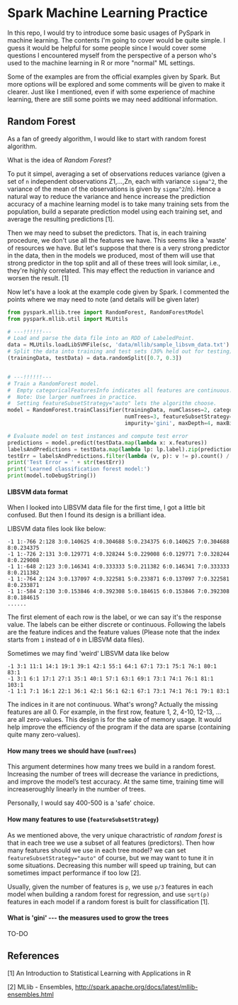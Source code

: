 # Spark Machine Learning Practice

In this repo, I would try to introduce some basic usages of PySpark in machine learning. The contents I'm going to cover would be quite simple. I guess it would be helpful for some people since I would cover some questions I encountered myself from the perspective of a person who's used to the machine learning in R or more "normal" ML settings.

Some of the examples are from the official examples given by Spark. But more options will be explored and some comments will be given to make it clearer. Just like I mentioned, even if with some experience of machine learning, there are still some points we may need additional information.

## Random Forest

As a fan of greedy algorithm, I would like to start with random forest algorithm.

What is the idea of *Random Forest*? 

To put it simpel, averaging a set of observations reduces variance (given a set of `n` independent observations Z1,...,Zn, each with variance `sigma^2`, the variance of the mean of the observations is given by `sigma^2`/n). Hence a natural way to reduce the variance and hence increase the prediction accuracy of a machine learning model is to take many training sets from the population, build a separate prediction model using each training set, and average the resulting predictions [1]. 

Then we may need to subset the predictors. That is, in each training procedure, we don't use all the features we have. This seems like a 'waste' of resources we have. But let's suppose that there is a very strong predictor in the data, then in the models we produced, most of them will use that strong predictor in the top split and all of these trees will look similar, i.e., they're highly correlated. This may effect the reduction in variance and worsen the result. [1]

Now let's have a look at the example code given by Spark. I commented the points where we may need to note (and details will be given later)

```python
from pyspark.mllib.tree import RandomForest, RandomForestModel
from pyspark.mllib.util import MLUtils

# ---!!!!!!---
# Load and parse the data file into an RDD of LabeledPoint.
data = MLUtils.loadLibSVMFile(sc, 'data/mllib/sample_libsvm_data.txt')
# Split the data into training and test sets (30% held out for testing)
(trainingData, testData) = data.randomSplit([0.7, 0.3])


# ---!!!!!!---
# Train a RandomForest model.
#  Empty categoricalFeaturesInfo indicates all features are continuous.
#  Note: Use larger numTrees in practice.
#  Setting featureSubsetStrategy="auto" lets the algorithm choose.
model = RandomForest.trainClassifier(trainingData, numClasses=2, categoricalFeaturesInfo={},
                                     numTrees=3, featureSubsetStrategy="auto",
                                     impurity='gini', maxDepth=4, maxBins=32)

# Evaluate model on test instances and compute test error
predictions = model.predict(testData.map(lambda x: x.features))
labelsAndPredictions = testData.map(lambda lp: lp.label).zip(predictions)
testErr = labelsAndPredictions.filter(lambda (v, p): v != p).count() / float(testData.count())
print('Test Error = ' + str(testErr))
print('Learned classification forest model:')
print(model.toDebugString())

```

#### LIBSVM data format
When I looked into LIBSVM data file for the first time, I got a little bit confused. But then I found its design is a brilliant idea.

LIBSVM data files look like below:
```
-1 1:-766 2:128 3:0.140625 4:0.304688 5:0.234375 6:0.140625 7:0.304688 8:0.234375
-1 1:-726 2:131 3:0.129771 4:0.328244 5:0.229008 6:0.129771 7:0.328244 8:0.229008
-1 1:-648 2:123 3:0.146341 4:0.333333 5:0.211382 6:0.146341 7:0.333333 8:0.211382
-1 1:-764 2:124 3:0.137097 4:0.322581 5:0.233871 6:0.137097 7:0.322581 8:0.233871
-1 1:-584 2:130 3:0.153846 4:0.392308 5:0.184615 6:0.153846 7:0.392308 8:0.184615
......
```
The first element of each row is the label, or we can say it's the response value. The labels can be either discrete or continuous. Following the labels are the feature indices and the feature values (Please note that the index starts from `1` instead of `0` in LIBSVM data files).

Sometimes we may find 'weird' LIBSVM data like below
```
-1 3:1 11:1 14:1 19:1 39:1 42:1 55:1 64:1 67:1 73:1 75:1 76:1 80:1 83:1 
-1 3:1 6:1 17:1 27:1 35:1 40:1 57:1 63:1 69:1 73:1 74:1 76:1 81:1 103:1 
-1 1:1 7:1 16:1 22:1 36:1 42:1 56:1 62:1 67:1 73:1 74:1 76:1 79:1 83:1 
```
The indices in it are not continuous. What's wrong? Actually the missing features are all 0. For example, in the first row, feature 1, 2, 4-10, 12-13, ... are all zero-values. This design is for the sake of memory usage. It would help improve the efficiency of the program if the data are sparse (containing quite many zero-values).

#### How many trees we should have (`numTrees`)

This argument determines how many trees we build in a random forest. Increasing the number of trees will decrease the variance in predictions, and improve the model’s test accuracy. At the same time, training time will increaseroughly linearly in the number of trees.

Personally, I would say 400-500 is a 'safe' choice.

#### How many features to use (`featureSubsetStrategy`)

As we mentioned above, the very unique charactristic of *random forest* is that in each tree we use a subset of all features (predictors). Then how many features should we use in each tree model? we can set `featureSubsetStrategy="auto"` of course, but we may want to tune it in some situations. Decreasing this number will speed up training, but can sometimes impact performance if too low [2].

Usually, given the number of features is `p`, we use `p/3` features in each model when building a random forest for regression, and use `sqrt(p)` features in each model if a random forest is built for classification [1].


#### What is 'gini' --- the measures used to grow the trees
TO-DO



## References
[1] An Introduction to Statistical Learning with Applications in R

[2] MLlib - Ensembles, http://spark.apache.org/docs/latest/mllib-ensembles.html